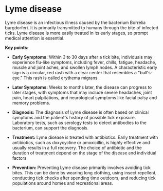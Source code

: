 # Lyme disease

Lyme disease is an infectious illness caused by the bacterium Borrelia burgdorferi. It is primarily transmitted to humans through the bite of infected ticks. Lyme disease is more easily treated in its early stages, so prompt medical attention is essential.

**Key points:**

* **Early Symptoms:** Within 3 to 30 days after a tick bite, individuals may experience flu-like symptoms, including fever, chills, fatigue, headache, muscle and joint aches, and swollen lymph nodes. A characteristic early sign is a circular, red rash with a clear center that resembles a "bull's-eye." This rash is called erythema migrans.

* **Later Symptoms:** Weeks to months later, the disease can progress to later stages, with symptoms that may include severe headaches, joint pain, heart palpitations, and neurological symptoms like facial palsy and memory problems.

* **Diagnosis:** The diagnosis of Lyme disease is often based on clinical symptoms and the patient's history of possible tick exposure. Laboratory tests, such as serology tests to detect antibodies to the bacterium, can support the diagnosis.

* **Treatment:** Lyme disease is treated with antibiotics. Early treatment with antibiotics, such as doxycycline or amoxicillin, is highly effective and usually results in a full recovery. The choice of antibiotic and the duration of treatment depend on the stage of the disease and individual factors.

* **Prevention:** Preventing Lyme disease primarily involves avoiding tick bites. This can be done by wearing long clothing, using insect repellent, conducting tick checks after spending time outdoors, and reducing tick populations around homes and recreational areas.
